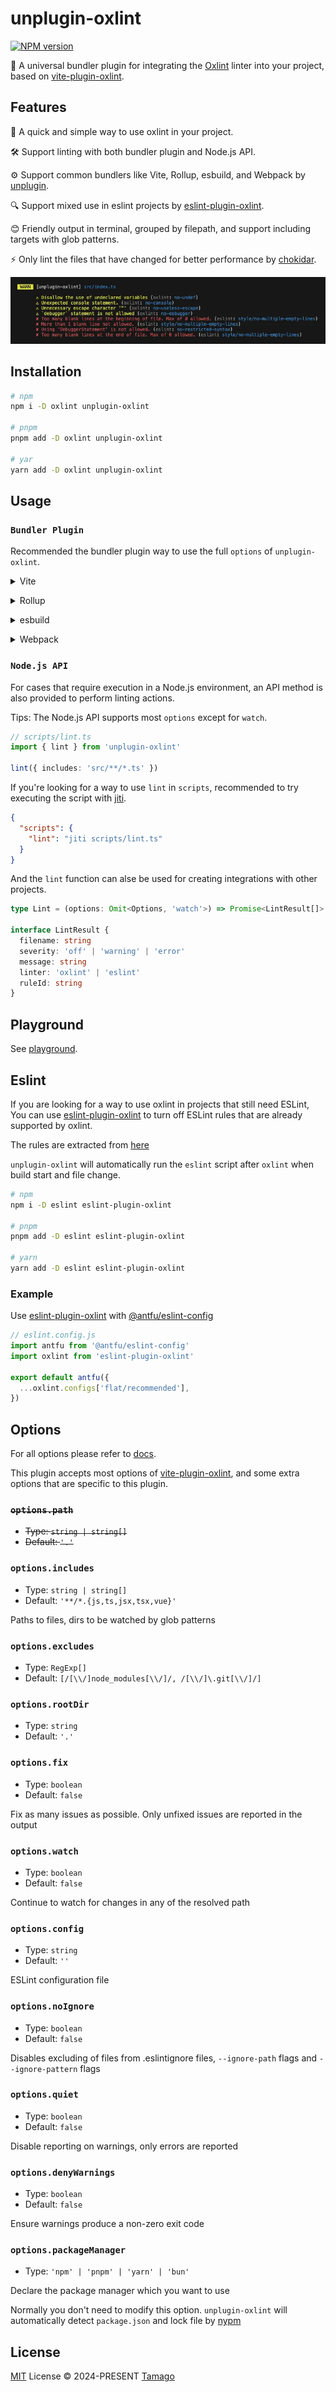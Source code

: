 # unplugin-oxlint

[![NPM version](https://img.shields.io/npm/v/unplugin-oxlint)](https://www.npmjs.com/package/unplugin-oxlint)

🌋 A universal bundler plugin for integrating the [Oxlint](https://oxc-project.github.io/docs/guide/usage/linter.html) linter into your project, based on [vite-plugin-oxlint](https://github.com/52-entertainment/vite-plugin-oxlint).

## Features

🚀 A quick and simple way to use oxlint in your project.

🛠️ Support linting with both bundler plugin and Node.js API.

⚙️ Support common bundlers like Vite, Rollup, esbuild, and Webpack by [unplugin](https://github.com/unjs/unplugin).

🔍 Support mixed use in eslint projects by [eslint-plugin-oxlint](https://github.com/oxc-project/eslint-plugin-oxlint).

😊 Friendly output in terminal, grouped by filepath, and support including targets with glob patterns.

⚡ Only lint the files that have changed for better performance by [chokidar](https://github.com/paulmillr/chokidar).

![screenshot](./assets/screenshot.webp)

## Installation

```bash
# npm
npm i -D oxlint unplugin-oxlint

# pnpm
pnpm add -D oxlint unplugin-oxlint

# yar
yarn add -D oxlint unplugin-oxlint
```

## Usage

### `Bundler Plugin`

Recommended the bundler plugin way to use the full `options` of `unplugin-oxlint`.

<details>
<summary>Vite</summary><br>

```ts
// vite.config.ts
import Oxlint from 'unplugin-oxlint/vite'

export default defineConfig({
  plugins: [Oxlint()],
})
```

<br></details>

<details>
<summary>Rollup</summary><br>

```ts
// rollup.config.js
import Oxlint from 'unplugin-oxlint/rollup'

export default {
  plugins: [Oxlint()],
}
```

<br></details>

<details>
<summary>esbuild</summary><br>

```ts
// esbuild.config.js
import { build } from 'esbuild'

build({
  plugins: [require('unplugin-oxlint/esbuild')()],
})
```

<br></details>

<details>
<summary>Webpack</summary><br>

```ts
// webpack.config.js
module.exports = {
  /* ... */
  plugins: [require('unplugin-oxlint/webpack')()],
}
```

<br></details>

### `Node.js API`

For cases that require execution in a Node.js environment, an API method is also provided to perform linting actions.

Tips: The Node.js API supports most `options` except for `watch`.

```ts
// scripts/lint.ts
import { lint } from 'unplugin-oxlint'

lint({ includes: 'src/**/*.ts' })
```

If you're looking for a way to use `lint` in `scripts`, recommended to try executing the script with [jiti](https://github.com/unjs/jiti).

```json
{
  "scripts": {
    "lint": "jiti scripts/lint.ts"
  }
}
```

And the `lint` function can alse be used for creating integrations with other projects.

```ts
type Lint = (options: Omit<Options, 'watch'>) => Promise<LintResult[]>

interface LintResult {
  filename: string
  severity: 'off' | 'warning' | 'error'
  message: string
  linter: 'oxlint' | 'eslint'
  ruleId: string
}
```

## Playground

See [playground]('./playground').

## Eslint

If you are looking for a way to use oxlint in projects that still need ESLint, You can use [eslint-plugin-oxlint](https://github.com/oxc-project/eslint-plugin-oxlint) to turn off ESLint rules that are already supported by oxlint.

The rules are extracted from [here](https://github.com/oxc-project/eslint-plugin-oxlint?tab=readme-ov-file)

`unplugin-oxlint` will automatically run the `eslint` script after `oxlint` when build start and file change.

```bash
# npm
npm i -D eslint eslint-plugin-oxlint

# pnpm
pnpm add -D eslint eslint-plugin-oxlint

# yarn
yarn add -D eslint eslint-plugin-oxlint
```

### Example

Use [eslint-plugin-oxlint](https://github.com/oxc-project/eslint-plugin-oxlint) with [@antfu/eslint-config](https://github.com/antfu/eslint-config)

```js
// eslint.config.js
import antfu from '@antfu/eslint-config'
import oxlint from 'eslint-plugin-oxlint'

export default antfu({
  ...oxlint.configs['flat/recommended'],
})
```

## Options

For all options please refer to [docs](https://github.com/52-entertainment/vite-plugin-oxlint).

This plugin accepts most options of [vite-plugin-oxlint](https://github.com/52-entertainment/vite-plugin-oxlint), and some extra options that are specific to this plugin.

### ~~`options.path`~~

- ~~Type: `string | string[]`~~
- ~~Default: `'.'`~~

### `options.includes`

- Type: `string | string[]`
- Default: `'**/*.{js,ts,jsx,tsx,vue}'`

Paths to files, dirs to be watched by glob patterns

### `options.excludes`

- Type: `RegExp[]`
- Default: `[/[\\/]node_modules[\\/]/, /[\\/]\.git[\\/]/]`

### `options.rootDir`

- Type: `string`
- Default: `'.'`

### `options.fix`

- Type: `boolean`
- Default: `false`

Fix as many issues as possible. Only unfixed issues are reported in the output

### `options.watch`

- Type: `boolean`
- Default: `false`

Continue to watch for changes in any of the resolved path

### `options.config`

- Type: `string`
- Default: `''`

ESLint configuration file

### `options.noIgnore`

- Type: `boolean`
- Default: `false`

Disables excluding of files from .eslintignore files, `--ignore-path` flags and `--ignore-pattern` flags

### `options.quiet`

- Type: `boolean`
- Default: `false`

Disable reporting on warnings, only errors are reported

### `options.denyWarnings`

- Type: `boolean`
- Default: `false`

Ensure warnings produce a non-zero exit code

### `options.packageManager`

- Type: `'npm' | 'pnpm' | 'yarn' | 'bun'`

Declare the package manager which you want to use

Normally you don't need to modify this option. `unplugin-oxlint` will automatically detect `package.json` and lock file by [nypm](https://github.com/unjs/nypm)

## License

[MIT](./LICENSE) License © 2024-PRESENT [Tamago](https://github.com/tmg0)

